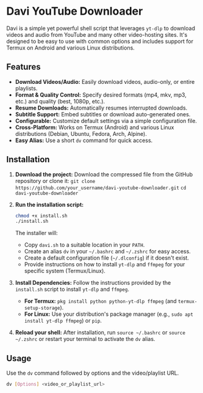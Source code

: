 # Davi YouTube Downloader

Davi is a simple yet powerful shell script that leverages `yt-dlp` to download videos and audio from YouTube and many other video-hosting sites. It's designed to be easy to use with common options and includes support for Termux on Android and various Linux distributions.

## Features

* **Download Videos/Audio:** Easily download videos, audio-only, or entire playlists.
* **Format & Quality Control:** Specify desired formats (mp4, mkv, mp3, etc.) and quality (best, 1080p, etc.).
* **Resume Downloads:** Automatically resumes interrupted downloads.
* **Subtitle Support:** Embed subtitles or download auto-generated ones.
* **Configurable:** Customize default settings via a simple configuration file.
* **Cross-Platform:** Works on Termux (Android) and various Linux distributions (Debian, Ubuntu, Fedora, Arch, Alpine).
* **Easy Alias:** Use a short `dv` command for quick access.

## Installation

1.  **Download the project:**
    Download the compressed file from the GitHub repository or clone it:
    `git clone https://github.com/your_username/davi-youtube-downloader.git`
    `cd davi-youtube-downloader`

2.  **Run the installation script:**
    ```bash
    chmod +x install.sh
    ./install.sh
    ```

    The installer will:
    * Copy `davi.sh` to a suitable location in your `PATH`.
    * Create an alias `dv` in your `~/.bashrc` and `~/.zshrc` for easy access.
    * Create a default configuration file (`~/.dlconfig`) if it doesn't exist.
    * Provide instructions on how to install `yt-dlp` and `ffmpeg` for your specific system (Termux/Linux).

3.  **Install Dependencies:**
    Follow the instructions provided by the `install.sh` script to install `yt-dlp` and `ffmpeg`.
    * **For Termux:** `pkg install python python-yt-dlp ffmpeg` (and `termux-setup-storage`).
    * **For Linux:** Use your distribution's package manager (e.g., `sudo apt install yt-dlp ffmpeg`) or `pip`.

4.  **Reload your shell:**
    After installation, run `source ~/.bashrc` or `source ~/.zshrc` or restart your terminal to activate the `dv` alias.

## Usage

Use the `dv` command followed by options and the video/playlist URL.

```bash
dv [Options] <video_or_playlist_url>